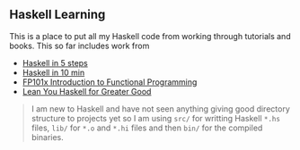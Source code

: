 ## Haskell Learning

This is a place to put all my Haskell code from working through
tutorials and books.
This so far includes work from
* [Haskell in 5 steps](https://wiki.haskell.org/Haskell_in_5_steps)
* [Haskell in 10 min](https://wiki.haskell.org/Learn_Haskell_in_10_minutes)
* [FP101x Introduction to Functional Programming](https://courses.edx.org/courses/DelftX/FP101x/)
* [Lean You Haskell for Greater Good](http://learnyouahaskell.com/)


> I am new to Haskell and have not seen anything giving good directory
structure to projects yet so I am using `src/` for writting Haskell
`*.hs` files,
`lib/` for `*.o` and `*.hi` files and then `bin/` for the compiled
binaries.

